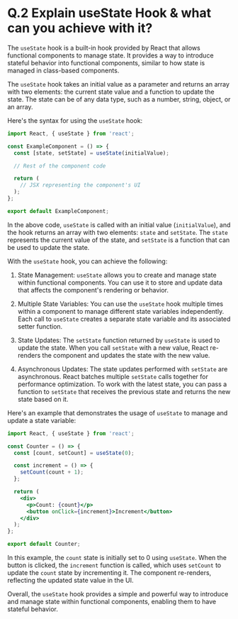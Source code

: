 # Q.2 Explain useState Hook & what can you achieve with it?

The `useState` hook is a built-in hook provided by React that allows functional components to manage state. It provides a way to introduce stateful behavior into functional components, similar to how state is managed in class-based components.

The `useState` hook takes an initial value as a parameter and returns an array with two elements: the current state value and a function to update the state. The state can be of any data type, such as a number, string, object, or an array.

Here's the syntax for using the `useState` hook:

```jsx
import React, { useState } from 'react';

const ExampleComponent = () => {
  const [state, setState] = useState(initialValue);

  // Rest of the component code

  return (
    // JSX representing the component's UI
  );
};

export default ExampleComponent;
```

In the above code, `useState` is called with an initial value (`initialValue`), and the hook returns an array with two elements: `state` and `setState`. The `state` represents the current value of the state, and `setState` is a function that can be used to update the state.

With the `useState` hook, you can achieve the following:

1. State Management: `useState` allows you to create and manage state within functional components. You can use it to store and update data that affects the component's rendering or behavior.

2. Multiple State Variables: You can use the `useState` hook multiple times within a component to manage different state variables independently. Each call to `useState` creates a separate state variable and its associated setter function.

3. State Updates: The `setState` function returned by `useState` is used to update the state. When you call `setState` with a new value, React re-renders the component and updates the state with the new value.

4. Asynchronous Updates: The state updates performed with `setState` are asynchronous. React batches multiple `setState` calls together for performance optimization. To work with the latest state, you can pass a function to `setState` that receives the previous state and returns the new state based on it.

Here's an example that demonstrates the usage of `useState` to manage and update a state variable:

```jsx
import React, { useState } from 'react';

const Counter = () => {
  const [count, setCount] = useState(0);

  const increment = () => {
    setCount(count + 1);
  };

  return (
    <div>
      <p>Count: {count}</p>
      <button onClick={increment}>Increment</button>
    </div>
  );
};

export default Counter;
```

In this example, the `count` state is initially set to 0 using `useState`. When the button is clicked, the `increment` function is called, which uses `setCount` to update the `count` state by incrementing it. The component re-renders, reflecting the updated state value in the UI.

Overall, the `useState` hook provides a simple and powerful way to introduce and manage state within functional components, enabling them to have stateful behavior.